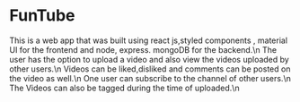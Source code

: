 # FunTube
This is a web app that was built using react js,styled components , material UI for the frontend and node, express. mongoDB for the backend.\n
The user has the option to upload a video and also view the videos uploaded by other users.\n
Videos can be liked,disliked and comments can be posted on the video as well.\n
One user can subscribe to the channel of other users.\n
The Videos can also be tagged during the time of uploaded.\n
